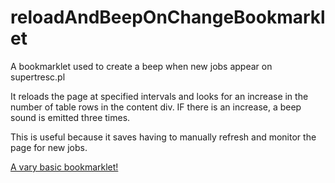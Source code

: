 # reloadAndBeepOnChangeBookmarklet
A bookmarklet used to create a beep when new jobs appear on supertresc.pl

It reloads the page at specified intervals and looks for an increase in the number of table rows in the content div. IF there is an increase, a beep sound is emitted three times.

This is useful because it saves having to manually refresh and monitor the page for new jobs.

<a href="javascript:alert('Phrappe.com rocks!')">A vary basic bookmarklet!</a>
